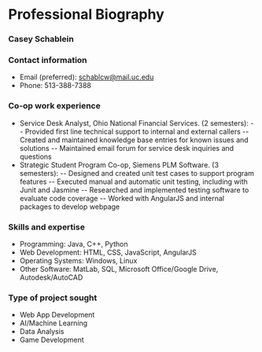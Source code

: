 # Professional Biography
### Casey Schablein
### Contact information
- Email (preferred): schablcw@mail.uc.edu
- Phone: 513-388-7388
### Co-op work experience
- Service Desk Analyst, Ohio National Financial Services. (2 semesters):
-- Provided first line technical support to internal and external callers
-- Created and maintained knowledge base entries for known issues and solutions
-- Maintained email forum for service desk inquiries and questions
- Strategic Student Program Co-op, Siemens PLM Software. (3 semesters):
-- Designed and created unit test cases to support program features
-- Executed manual and automatic unit testing, including with Junit and Jasmine
-- Researched and implemented testing software to evaluate code coverage
-- Worked with AngularJS and internal packages to develop webpage
### Skills and expertise
- Programming: Java, C++, Python
- Web Development: HTML, CSS, JavaScript, AngularJS
- Operating Systems: Windows, Linux
- Other Software: MatLab, SQL, Microsoft Office/Google Drive, Autodesk/AutoCAD
### Type of project sought
- Web App Development
- AI/Machine Learning
- Data Analysis
- Game Development
